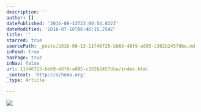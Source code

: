 ```yaml
---
description: ''
author: []
datePublished: '2016-08-13T23:00:54.837Z'
dateModified: '2016-07-10T06:46:15.254Z'
title: ''
starred: true
sourcePath: _posts/2016-08-13-11f46725-bb69-48f9-a095-c302b2457dbe.md
inFeed: true
hasPage: true
inNav: false
url: 11f46725-bb69-48f9-a095-c302b2457dbe/index.html
_context: 'http://schema.org'
_type: Article

---
```

![](https://the-grid-user-content.s3-us-west-2.amazonaws.com/5b52166d-add2-46f8-bca6-7ccfd0e7d100.jpg)